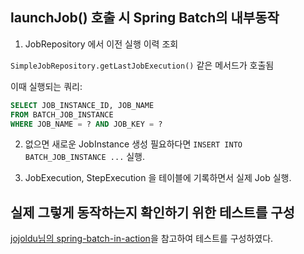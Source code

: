 ## launchJob() 호출 시 Spring Batch의 내부동작

1. JobRepository 에서 이전 실행 이력 조회

`SimpleJobRepository.getLastJobExecution()` 같은 메서드가 호출됨

이때 실행되는 쿼리:

```sql
SELECT JOB_INSTANCE_ID, JOB_NAME
FROM BATCH_JOB_INSTANCE
WHERE JOB_NAME = ? AND JOB_KEY = ?
```

2. 없으면 새로운 JobInstance 생성
필요하다면 `INSERT INTO BATCH_JOB_INSTANCE ...` 실행.

3. JobExecution, StepExecution 을 테이블에 기록하면서 실제 Job 실행.

## 실제 그렇게 동작하는지 확인하기 위한 테스트를 구성

[jojoldu님의 spring-batch-in-action](https://github.com/jojoldu/spring-batch-in-action)을 참고하여 테스트를 구성하였다.

